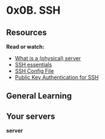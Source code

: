# 0x0B. SSH

## Resources

**Read or watch:**

* [What is a (physical) server](https://www.en.wikipedia.org/wiki/Server_%28computing%29#Hardware_requirement)
* [SSH essentials](https://www.digitalocean.com/community/tutorials/ssh-essentials-working-with-ssh-servers-client-and-keys)
* [SSH Config File](https://www.ssh.com/academy/ssh/config)
* [Public Key Authentication for SSH](https://www.ssh.com/academy/ssh/public-key-authentication)

## General Learning

## Your servers
**server**
